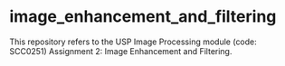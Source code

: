 # image_enhancement_and_filtering
This repository refers to the USP Image Processing module (code: SCC0251) Assignment 2: Image Enhancement and Filtering.
